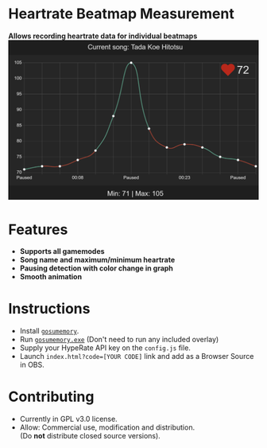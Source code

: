 
# Heartrate Beatmap Measurement

**Allows recording heartrate data for individual beatmaps**
![Overlay in Action](https://github.com/ad1107/heartrate-beatmap-measurement/blob/main/readme/demo.png?raw=true)
# Features

- **Supports all gamemodes**
- **Song name and maximum/minimum heartrate**
- **Pausing detection with color change in graph**
- **Smooth animation**

# Instructions

- Install [`gosumemory`](https://github.com/l3lackShark/gosumemory).
- Run [`gosumemory.exe`]() (Don't need to run any included overlay)
- Supply your HypeRate API key on the `config.js` file.
- Launch `index.html?code=[YOUR CODE]` link and add as a Browser Source in OBS.

# Contributing
- Currently in GPL v3.0 license.
- Allow: Commercial use, modification and distribution.\
(Do **not** distribute closed source versions).